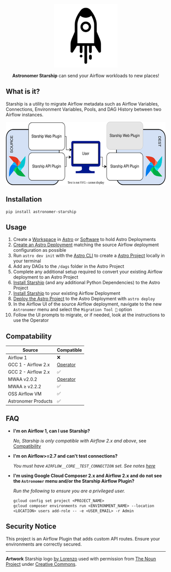 <p align="center">
  <img
    width="200px" height="200px"
    src="https://raw.githubusercontent.com/astronomer/starship/main/docs/starship.svg"
    alt="Logo of Spaceship"
  />
</p>
<p align="center">
  <b>Astronomer Starship</b> can send your Airflow workloads to new places!
</p>

## What is it?

Starship is a utility to migrate Airflow metadata such as Airflow Variables,
Connections, Environment Variables, Pools, and DAG History between two Airflow instances.

<p align="center">
  <img
    width="600px" height="200px"
    src="https://raw.githubusercontent.com/astronomer/starship/main/docs/starship_diagram.svg"
    alt="Logo of Spaceship"
  />
</p>

## Installation
```shell
pip install astronomer-starship
```

## Usage
1. Create a [Workspace](https://docs.astronomer.io/astro/manage-workspaces) in [Astro](https://cloud.astronomer.io/) or [Software](https://docs.astronomer.io/software) to hold Astro Deployments
2. [Create an Astro Deployment](https://docs.astronomer.io/astro/create-deployment) matching the source Airflow deployment configuration as possible
3. Run `astro dev init` with the [Astro CLI](https://docs.astronomer.io/astro/cli/overview) to create a [Astro Project](https://docs.astronomer.io/astro/cli/develop-project) locally in your terminal
4. Add any DAGs to the `/dags` folder in the Astro Project
5. Complete any additional setup required to convert your existing Airflow deployment to an Astro Project
5. [Install Starship](#installation) (and any additional Python Dependencies) to the Astro Project
6. [Install Starship](#installation) to your existing Airflow Deployment
4. [Deploy the Astro Project](https://docs.astronomer.io/astro/cli/astro-deploy) to the Astro Deployment with `astro deploy`
7. In the Airflow UI of the source Airflow deployment, navigate to the new `Astronomer` menu and select the `Migration Tool 🚀` option
8. Follow the UI prompts to migrate, or if needed, look at the instructions to use the Operator

## Compatability

| Source              | Compatible             |
|---------------------|------------------------|
| Airflow 1           | ❌                      |
| GCC 1 - Airflow 2.x | [Operator](./operator) |
| GCC 2 - Airflow 2.x | ✅                      |
| MWAA v2.0.2         | [Operator](./operator) |
| MWAA ≥ v2.2.2       | ✅                      |
| OSS Airflow VM      | ✅                      |
| Astronomer Products | ✅                      |


## FAQ
- **I'm on Airflow 1, can I use Starship?**

    _No, Starship is only compatible with Airflow 2.x and above_, see [Compatibility](#compatability)

- **I'm on Airflow>=2.7 and can't test connections?**

  _You must have `AIRFLOW__CORE__TEST_CONNECTION` set. See notes [here](https://airflow.apache.org/docs/apache-airflow/stable/release_notes.html#disable-default-allowing-the-testing-of-connections-in-ui-api-and-cli-32052)_

- **I'm using Google Cloud Composer 2.x and Airflow 2.x and do not see the `Astronomer` menu and/or the Starship Airflow Plugin?**

    _Run the following to ensure you are a privileged user._
    ```
    gcloud config set project <PROJECT_NAME>
    gcloud composer environments run <ENVIRONMENT_NAME> --location <LOCATION> users add-role -- -e <USER_EMAIL> -r Admin
    ```

## Security Notice
This project is an Airflow Plugin that adds custom API routes. Ensure your environments are correctly secured.

---

**Artwork**
Starship logo [by Lorenzo](https://thenounproject.com/lorenzo.verdenelli/) used with permission
from [The Noun Project](https://thenounproject.com/icon/starship-6088295/)
under [Creative Commons](https://creativecommons.org/licenses/by/3.0/us/legalcode).
